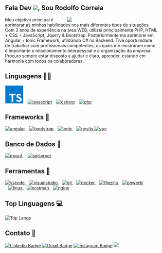 ## Fala Dev <img src="https://raw.githubusercontent.com/aemmadi/aemmadi/master/wave.gif" width="30px">, Sou Rodolfo Correia

<img align="right" width="300" src="https://i.giphy.com/media/QpVUMRUJGokfqXyfa1/giphy.webp" />
Meu objetivo principal é aprimorar as minhas habilidades nos mais diferentes tipos de situações.
Com 3 anos de experiência na área WEB, utilizei principalmente PHP, HTML + CSS + JavaScript, Jquery & Bootstrap. Posteriormente me aprimorei em Angular + Ionic Framework, utilizando C# no Backend.
Tive oportunidade de trabalhar com profissionais competentes, os quais me mostraram como é importante o relacionamento interpessoal e a organização da empresa.
Procuro sempre estar disposto a ajudar e claro, aprender, estando em harmonia com todos os colaboradores.

## Linguagens 👨‍💻

<a href="https://www.typescriptlang.org/" target="_blank" rel="noreferrer"> <img src="https://raw.githubusercontent.com/devicons/devicon/master/icons/typescript/typescript-original.svg" alt="typescript" width="60" height="60"/></a>
<a href="https://www.javascript.com/" target="_blank" rel="noreferrer" style="margin-left: 10px;"> <img src="https://cdn.jsdelivr.net/gh/devicons/devicon/icons/javascript/javascript-original.svg" alt="javascript" width="60" height="60"/></a>
<a href="https://learn.microsoft.com/en-us/dotnet/csharp/" target="_blank" rel="noreferrer" style="margin-left: 10px;"> <img src="https://cdn.jsdelivr.net/gh/devicons/devicon/icons/csharp/csharp-original.svg" alt="csharp" width="60" height="60"/></a>
<a href="https://www.php.net/" target="_blank" rel="noreferrer" style="margin-left: 10px;"> <img src="https://cdn.jsdelivr.net/gh/devicons/devicon/icons/php/php-plain.svg" alt="php" width="60" height="60"/></a>

## Frameworks 🚀

<a href="https://angular.io/" target="_blank" rel="noreferrer"> <img src="https://cdn.jsdelivr.net/gh/devicons/devicon/icons/angularjs/angularjs-plain.svg" alt="angular" width="60" height="60"/> </a>
<a href="https://getbootstrap.com/" target="_blank" rel="noreferrer" style="margin-left: 10px;"> <img src="https://cdn.jsdelivr.net/gh/devicons/devicon/icons/bootstrap/bootstrap-plain.svg" alt="bootstrap" width="60" height="60"/> </a>
<a href="https://ionicframework.com/" target="_blank" rel="noreferrer" style="margin-left: 10px;"> <img src="https://cdn.jsdelivr.net/gh/devicons/devicon/icons/ionic/ionic-original.svg" alt="ionic" width="60" height="60"/> </a>
<a href="https://nestjs.com/" target="_blank" rel="noreferrer" style="margin-left: 10px;"> <img src="https://cdn.jsdelivr.net/gh/devicons/devicon/icons/nestjs/nestjs-plain.svg" alt="nestjs" width="60" height="60"/> </a>
<a href="https://vuejs.org" target="_blank" rel="noreferrer"> <img src="https://cdn.jsdelivr.net/gh/devicons/devicon/icons/vuejs/vuejs-original.svg" alt="vue" width="60" height="60"/> </a>

## Banco de Dados 💾

<a href="https://www.mysql.com/" target="_blank" rel="noreferrer"> <img src="https://cdn.jsdelivr.net/gh/devicons/devicon/icons/mysql/mysql-original-wordmark.svg" alt="mysql" width="60" height="60"/> </a>
<a href="https://www.microsoft.com/en-us/sql-server" target="_blank" rel="noreferrer" style="margin-left: 15px;"> <img src="https://cdn.jsdelivr.net/gh/devicons/devicon/icons/microsoftsqlserver/microsoftsqlserver-plain-wordmark.svg" alt="sqlserver" width="60" height="60"/> </a>

## Ferramentas 🧰

<a href="https://code.visualstudio.com/" target="_blank" rel="noreferrer"> <img src="https://cdn.jsdelivr.net/gh/devicons/devicon/icons/vscode/vscode-original.svg" alt="vscode" width="60" height="60"/> </a>
<a href="https://visualstudio.microsoft.com/pt-br/downloads/" target="_blank" rel="noreferrer" style="margin-left: 10px;"> <img src="https://cdn.jsdelivr.net/gh/devicons/devicon/icons/visualstudio/visualstudio-plain.svg" alt="visualstudio" width="60" height="60"/> </a>
<a href="https://git-scm.com/" target="_blank" rel="noreferrer" style="margin-left: 10px;"> <img src="https://cdn.jsdelivr.net/gh/devicons/devicon/icons/git/git-original.svg" alt="git" width="60" height="60"/> </a>
<a href="https://www.docker.com/" target="_blank" rel="noreferrer" style="margin-left: 10px;"> <img src="https://cdn.jsdelivr.net/gh/devicons/devicon/icons/docker/docker-plain.svg" alt="docker" width="60" height="60"/> </a>
<a href="https://filezilla-project.org/" target="_blank" rel="noreferrer" style="margin-left: 10px;"> <img src="https://cdn.jsdelivr.net/gh/devicons/devicon/icons/filezilla/filezilla-plain.svg" alt="filezilla" width="60" height="60"/> </a>
<a href="https://powerbi.microsoft.com/pt-br/" target="_blank" rel="noreferrer" style="margin-left: 10px;"> <img src="https://raw.githubusercontent.com/microsoft/PowerBI-Icons/f1d4dd6cd52338a186f58bc29c437f64cf6b327b/SVG/Desktop.svg" alt="powerbi" width="60" height="60"/> </a>
<a href="https://www.linux.org/" target="_blank" rel="noreferrer" style="margin-left: 10px;"> <img src="https://cdn.jsdelivr.net/gh/devicons/devicon/icons/linux/linux-original.svg" alt="linux" width="60" height="60"/> </a>
<a href="https://www.postman.com/" target="_blank" rel="noreferrer" style="margin-left: 10px;"> <img src="https://www.svgrepo.com/show/354202/postman-icon.svg" alt="postman" width="60" height="60"/> </a>
<a href="https://www.nginx.com/" target="_blank" rel="noreferrer" style="margin-left: 10px;"> <img src="https://cdn.jsdelivr.net/gh/devicons/devicon/icons/nginx/nginx-original.svg" alt="nginx" width="60" height="60"/> </a>

## Top Linguagens 💻

![Top Langs](https://github-readme-stats.vercel.app/api/top-langs/?username=rodolfinhoc&hide=TeX&layout=compact)

## Contato 💬

[![Linkedin Badge](https://img.shields.io/badge/-Rodolfo_Correia-blue?style=flat-square&logo=Linkedin&logoColor=white&link=https://www.linkedin.com/in/rodolfo-correia-81331219a/)](https://www.linkedin.com/in/rodolfo-correia-81331219a/) [![Gmail Badge](https://img.shields.io/badge/-Rodolfo_Correia-c14438?style=flat-square&logo=Gmail&logoColor=white&link=mailto:rodolfo.correia02@gmail.com)](mailto:rodolfo.correia02@gmail.com) [![Instagram Badge](https://img.shields.io/badge/-@rodolfinho__c-e4405f?style=flat-square&labelColor=f94877&logo=instagram&logoColor=white&link=https://www.instagram.com/rodolfinho_c/)](https://www.instagram.com/rodolfinho_c/)
[![](https://img.shields.io/github/followers/rodolfinhoc?label=follow&style=social)](https://www.github.com/rodolfinhoc/)

